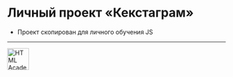 # Личный проект «Кекстаграм»

* Проект скопирован для личного обучения JS
---

<a href="https://htmlacademy.ru/intensive/javascript"><img align="left" width="50" height="50" alt="HTML Academy" src="https://up.htmlacademy.ru/static/img/intensive/javascript/logo-for-github-2.png"></a>


